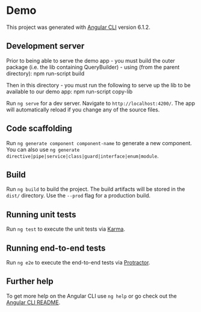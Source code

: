 # Demo

This project was generated with [Angular CLI](https://github.com/angular/angular-cli) version 6.1.2.

## Development server

Prior to being able to serve the demo app - you must build the outer package (i.e. the lib containing QueryBuilder) - using (from the parent directory): 
npm run-script build

Then in this directory - you must run the following to serve up the lib to be available to our demo app:
npm run-script copy-lib

Run `ng serve` for a dev server. Navigate to `http://localhost:4200/`. The app will automatically reload if you change any of the source files.

## Code scaffolding

Run `ng generate component component-name` to generate a new component. You can also use `ng generate directive|pipe|service|class|guard|interface|enum|module`.

## Build

Run `ng build` to build the project. The build artifacts will be stored in the `dist/` directory. Use the `--prod` flag for a production build.

## Running unit tests

Run `ng test` to execute the unit tests via [Karma](https://karma-runner.github.io).

## Running end-to-end tests

Run `ng e2e` to execute the end-to-end tests via [Protractor](http://www.protractortest.org/).

## Further help

To get more help on the Angular CLI use `ng help` or go check out the [Angular CLI README](https://github.com/angular/angular-cli/blob/master/README.md).

